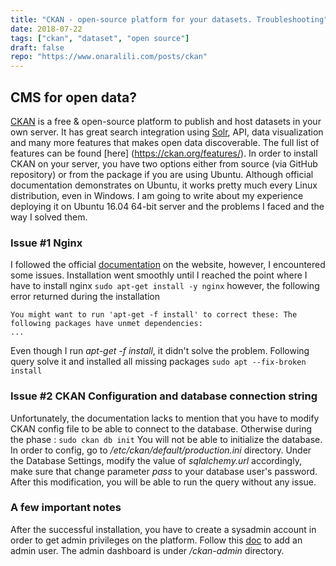 ```yaml
---
title: "CKAN - open-source platform for your datasets. Troubleshooting"
date: 2018-07-22
tags: ["ckan", "dataset", "open source"]
draft: false
repo: "https://www.onaralili.com/posts/ckan"
---
```


## CMS for open data?
[CKAN](https://ckan.org/) is a free & open-source platform to publish and host datasets in your own server. It has great search integration using [Solr](https://lucene.apache.org/solr/), API, data visualization and many more features that makes open data discoverable. The full list of features can be found [here] (https://ckan.org/features/). In order to install CKAN on your server, you have two options either from source (via GitHub repository) or from the package if you are using Ubuntu. Although official documentation demonstrates on Ubuntu, it works pretty much every Linux distribution, even in Windows. I am going to write about my experience deploying it on Ubuntu 16.04 64-bit server and the problems I faced and the way I solved them.

### Issue #1 Nginx

I followed the official [documentation](http://docs.ckan.org/en/latest/maintaining/installing/install-from-package.html) on the website, however, I encountered some issues. 
Installation went smoothly until I reached the point where I have to install nginx
``` sudo apt-get install -y nginx ```
however, the following error returned during the installation 
```
You might want to run 'apt-get -f install' to correct these: The following packages have unmet dependencies:
...
```
Even though I run *apt-get -f install*, it didn't solve the problem. Following query solve it and installed all missing packages
``` sudo apt --fix-broken install ```
 
### Issue #2 CKAN Configuration and database connection string
Unfortunately, the documentation lacks to mention that you have to modify CKAN config file to be able to connect to the database. Otherwise during the phase :
``` sudo ckan db init ```
You will not be able to initialize the database. In order to config, go to */etc/ckan/default/production.ini* directory. Under the Database Settings, modify the value of *sqlalchemy.url* accordingly, make sure that change parameter *pass* to your database user's password.  After this modification, you will be able to run the query without any issue.

### A few important notes
After the successful installation, you have to create a sysadmin account in order to get admin privileges on the platform. Follow this [doc](http://docs.ckan.org/en/latest/maintaining/getting-started.html#create-admin-user) to add an admin user.  The admin dashboard is under */ckan-admin* directory.

